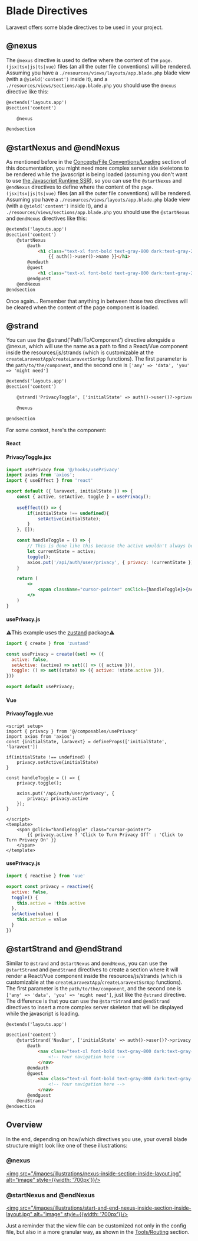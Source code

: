 # Blade Directives 

Laravext offers some blade directives to be used in your project.

## @nexus

The `@nexus` directive is used to define where the content of the `page.(jsx|tsx|js|ts|vue)` files (an all the outer file conventions) will be rendered. Assuming you have a `./resources/views/layouts/app.blade.php` blade view (with a `@yield('content')` inside it), and a `./resources/views/sections/app.blade.php` you should use the `@nexus` directive like this:

```html
@extends('layouts.app')
@section('content')

    @nexus

@endsection
```

## @startNexus and @endNexus

As mentioned before in the [Concepts/File Conventions/Loading](/docs/concepts/file-conventions#loading) section of this documentation, you might need more complex server side skeletons to be rendered while the javascript is being loaded (assuming you don't want to use [the Javascript Runtime SSR](/docs/server-side-rendering#javascript-runtime)), so you can use the `@startNexus` and `@endNexus` directives to define where the content of the `page.(jsx|tsx|js|ts|vue)` files (an all the outer file conventions) will be rendered. Assuming you have a `./resources/views/layouts/app.blade.php` blade view (with a `@yield('content')` inside it), and a `./resources/views/sections/app.blade.php` you should use the `@startNexus` and `@endNexus` directives like this:

```html
@extends('layouts.app')
@section('content')
    @startNexus
        @auth
            <h1 class="text-xl font-bold text-gray-800 dark:text-gray-200">Welcome back,
                {{ auth()->user()->name }}</h1>
        @endauth
        @guest
            <h1 class="text-xl font-bold text-gray-800 dark:text-gray-200">Welcome, stranger</h1>
        @endguest
    @endNexus
@endsection
```

Once again... Remember that anything in between those two directives will be cleared when the content of the page component is loaded.

## @strand

You can use the @strand('Path/To/Component') directive alongside a @nexus, which will use the name as a path to find a React/Vue component inside the resources/js/strands (which is customizable at the `createLaravextApp`/`createLaravextSsrApp` functions). The first parameter is the `path/to/the/component`, and the second one is `['any' => 'data', 'you' => 'might need']`

```html
@extends('layouts.app')
@section('content')

    @strand('PrivacyToggle', ['initialState' => auth()->user()?->privacy ?? false])

    @nexus

@endsection
```

For some context, here's the component:

<!-- tabs:start -->

#### **React**

<!-- tabs:start -->

#### **PrivacyToggle.jsx**

```jsx
import usePrivacy from '@/hooks/usePrivacy'
import axios from 'axios';
import { useEffect } from 'react'

export default ({ laravext, initialState }) => {
    const { active, setActive, toggle } = usePrivacy();
    
    useEffect(() => {
        if(initialState !== undefined){
            setActive(initialState);
        }
    }, []);

    const handleToggle = () => {
        // This is done like this because the active wouldn't always be updated immediately
        let currentState = active;
        toggle();
        axios.put('/api/auth/user/privacy', { privacy: !currentState })
    }

    return (
        <>
            <span className="cursor-pointer" onClick={handleToggle}>{active ? 'Click to Turn Privacy Off' : 'Click to Turn Privacy On'}</span>
        </>
    )
}
```

#### **usePrivacy.js**

⚠️This example uses the [zustand](https://github.com/pmndrs/zustand) package⚠️

```js
import { create } from 'zustand'

const usePrivacy = create((set) => ({
  active: false,
  setActive: (active) => set(() => ({ active })),
  toggle: () => set((state) => ({ active: !state.active })),
}))

export default usePrivacy;
```

<!-- tabs:end -->

#### **Vue**

<!-- tabs:start -->

#### **PrivacyToggle.vue**

```vue
<script setup>
import { privacy } from '@/composables/usePrivacy'
import axios from 'axios';
const {initialState, laravext} = defineProps(['initialState', 'laravext'])

if(initialState !== undefined) {
    privacy.setActive(initialState)
}

const handleToggle = () => {
    privacy.toggle();

    axios.put('/api/auth/user/privacy', {
        privacy: privacy.active
    });
}

</script>
<template>
    <span @click="handleToggle" class="cursor-pointer">
        {{ privacy.active ? 'Click to Turn Privacy Off' : 'Click to Turn Privacy On' }}
    </span>
</template>
```

#### **usePrivacy.js**

```js
import { reactive } from 'vue'

export const privacy = reactive({
  active: false,
  toggle() {
    this.active = !this.active
  },
  setActive(value) {
    this.active = value
  }
})
```

<!-- tabs:end -->

<!-- tabs:end -->


## @startStrand and @endStrand

Similar to `@strand` and `@startNexus` and `@endNexus`, you can use the `@startStrand` and `@endStrand` directives to create a section where it will render  a React/Vue component inside the resources/js/strands (which is customizable at the `createLaravextApp`/`createLaravextSsrApp` functions). The first parameter is the `path/to/the/component`, and the second one is `['any' => 'data', 'you' => 'might need']`, just like the `@strand` directive. The difference is that you can use the `@startStrand` and `@endStrand` directives to insert a more complex server skeleton that will be displayed while the javascript is loading.

```html
@extends('layouts.app')

@section('content')
    @startStrand('NavBar', ['initialState' => auth()->user()?->privacy ?? false])
        @auth
            <nav class="text-xl font-bold text-gray-800 dark:text-gray-200">
                <!-- Your navigation here -->
            </nav>
        @endauth
        @guest
            <nav class="text-xl font-bold text-gray-800 dark:text-gray-200">
                <!-- Your navigation here -->
            </nav>
        @endguest
    @endStrand
@endsection
```

## Overview 

In the end, depending on how/which directives you use, your overall blade structure might look like one of these illustrations:

### @nexus
<a
href="/images/illustrations/nexus-inside-section-inside-layout.jpg" target="_blank">
<img src="/images/illustrations/nexus-inside-section-inside-layout.jpg" alt="image" style={{width: '700px'}}/>
</a>

### @startNexus and @endNexus
<a
href="/images/illustrations/start-and-end-nexus-inside-section-inside-layout.jpg" target="_blank">
<img src="/images/illustrations/start-and-end-nexus-inside-section-inside-layout.jpg" alt="image" style={{width: '700px'}}/>
</a>

Just a reminder that the view file can be customized not only in the config file, but also in a more granular way, as shown in the [Tools/Routing](/docs/tools/routing) section.